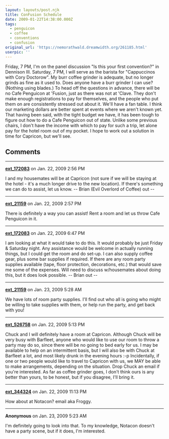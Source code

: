 ```yaml
---
layout: layouts/post.njk
title: ConFusion Schedule
date: 2009-01-22T14:38:00.000Z
tags:
  - penguicon
  - coffee
  - conventions
  - confusion
original_url: 'https://nemorathwald.dreamwidth.org/261185.html'
userpic: ''
---
```

Friday, 7 PM, I'm on the panel discussion "Is this your first convention?" in Dennison III. Saturday, 7 PM, I will serve as the barista for "Cappuccinos with Cory Doctorow". My burr coffee grinder is adequate, but no longer grinds as fine as it used to. Does anyone have a burr grinder I can use? (Nothing using blades.) To head off the questions in advance, there will be no Cafe Penguicon at 'Fusion, just as there was not at 'Clave. They don't make enough registrations to pay for themselves, and the people who put them on are consistently stressed out about it. We'll have a fan table. I think our marketing dollars are better spent at events where we aren't known yet. That having been said, with the tight budget we have, it has been tough to figure out how to do a Cafe Penguicon out of state. Unlike some previous chairs, I don't have the income with which to pay for such a trip, let alone pay for the hotel room out of my pocket. I hope to work out a solution in time for Capricon, but we'll see.

## Comments

---

**[ext_172083](https://www.dreamwidth.org/users/ext_172083)** on Jan. 22, 2009 2:56 PM

I and my housemates will be at Capricon (not sure if we will be staying at the hotel - it's a much longer drive to the new location). If there's something we can do to assist, let us know. -- Brian (Evil Overlord of Coffee) out --

---

**[ext_21159](https://www.dreamwidth.org/users/ext_21159)** on Jan. 22, 2009 2:57 PM

There is definitely a way you can assist! Rent a room and let us throw Cafe Penguicon in it.

---

**[ext_172083](https://www.dreamwidth.org/users/ext_172083)** on Jan. 22, 2009 6:47 PM

I am looking at what it would take to do this. It would probably be just Friday & Saturday night. Any assistance would be welcome in actually running things, but I could get the room and do set-up. I can also supply coffee gear, plus some bar supplies if required. If there are any room party supplies available (tape, floor protection, decorations, etc.) that would save me some of the expenses. Will need to discuss w/housemates about doing this, but it does look possible. -- Brian out --

---

**[ext_21159](https://www.dreamwidth.org/users/ext_21159)** on Jan. 23, 2009 5:28 AM

We have lots of room party supplies. I'll find out who all is going who might be willing to take supplies with them, or help run the party, and get back with you!

---

**[ext_526758](https://www.dreamwidth.org/users/ext_526758)** on Jan. 22, 2009 5:13 PM

Chuck and I will definitely have a room at Capricon. Although Chuck will be very busy with Barfleet, anyone who would like to use our room to throw a party may do so, since there will be no going to bed early for us. I may be available to help on an intermittent basis, but I will also be with Chuck at Barfleet a lot, and most likely drunk in the evening hours :-p Incidentally, if one or two people would like to travel to Capricon with us, we MAY be able to make arrangements, depending on the situation. Drop Chuck an email if you're interested. As far as coffee grinder goes, I don't think ours is any better than yours, to be honest, but if you disagree, I'll bring it.

---

**[ext_344324](https://www.dreamwidth.org/users/ext_344324)** on Jan. 22, 2009 11:13 PM

How about at Notacon? email aka Froggy.

---

**Anonymous** on Jan. 23, 2009 5:23 AM

I'm definitely going to look into that. To my knowledge, Notacon doesn't have a party scene, but if it does, I'm interested.
